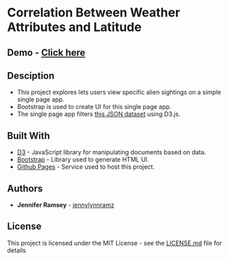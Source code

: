 # Correlation Between Weather Attributes and Latitude

## Demo - [Click here](https://jennylynnramz.github.io/javascript-challenge/UFO-level-3/)

## Desciption
* This project explores lets users view specific alien sightings on a simple single page app.
* Bootstrap is used to create UI for this single page app.
* The single page app filters [this JSON dataset](https://github.com/jennylynnramz/javascript-challenge/blob/master/UFO-level-3/static/js/data.js) using D3.js.


## Built With

* [D3](https://d3js.org/) - JavaScript library for manipulating documents based on data.
* [Bootstrap](https://getbootstrap.com/) - Library used to generate HTML UI. 
* [Github Pages](https://pages.github.com/) - Service used to host this project.


## Authors

* **Jennifer Ramsey** - [jennylynnramz](https://github.com/jennylynnramz)


## License

This project is licensed under the MIT License - see the [LICENSE.md](LICENSE.md) file for details
